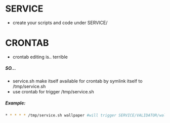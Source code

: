 SERVICE
===
- create your scripts and code under SERVICE/

CRONTAB
==
- crontab editing is.. terrible
  
#####  SO...
- service.sh make itself available for crontab by symlink itself to /tmp/service.sh
- use crontab for trigger /tmp/service.sh



##### Example:
```bash
* * * * * /tmp/service.sh wallpaper #will trigger SERVICE/VALIDATOR/wallpaper.sh 
```
